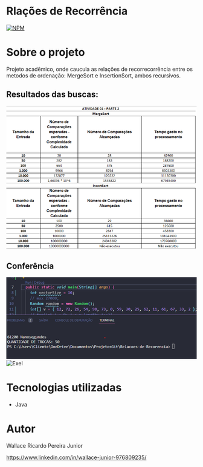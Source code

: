# Rlações de Recorrência
[![NPM](https://img.shields.io/npm/l/react)](https://github.com/WallaceRPJr/Relacoes-de-Recorencia/blob/main/LICENSE) 

# Sobre o projeto

Projeto acadêmico, onde caucula as relações de recorrecorrência entre os metodos de ordenação: MergeSort e InsertionSort, ambos recursivos.  

## Resultados das buscas:
![Resultado](https://github.com/WallaceRPJr/Relacoes-de-Recorencia/blob/main/assets/Tabela.png) 

## Conferência
![Codigo](https://github.com/WallaceRPJr/Relacoes-de-Recorencia/blob/main/assets/Vetor%2016%20posi%C3%A7%C3%B5es.png)
![Exel](https://github.com/WallaceRPJr/Relacoes-de-Recorencia/blob/main/assets/Exel%2016%20posi%C3%A7oes.png)


# Tecnologias utilizadas
- Java


# Autor

Wallace Ricardo Pereira Junior

https://www.linkedin.com/in/wallace-junior-976809235/
